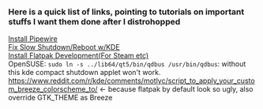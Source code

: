### Here is a quick list of links, pointing to tutorials on important stuffs I want them done after I distrohopped

[Install Pipewire](https://pipewire-debian.github.io/pipewire-debian/)\
[Fix Slow Shutdown/Reboot w/KDE](https://redd.it/oq2aez)\
[Install Flatpak Development(For Steam etc)](https://launchpad.net/~flatpak/+archive/ubuntu/development)\
OpenSUSE: `sudo ln -s ../lib64/qt5/bin/qdbus /usr/bin/qdbus`: without this kde compact shutdown applet won't work.\
https://www.reddit.com/r/kde/comments/motlyc/script_to_apply_your_custom_breeze_colorscheme_to/ <- because flatpak by default look so ugly, also override GTK_THEME as Breeze
